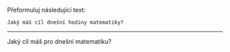 Přeformuluj následující text:

```
Jaký máš cíl dnešní hodiny matematiky?
```

---

<!-- chatcmpl-748VNAtsrMpuaeIUPFCplNquQjDYU -->

Jaký cíl máš pro dnešní matematiku?